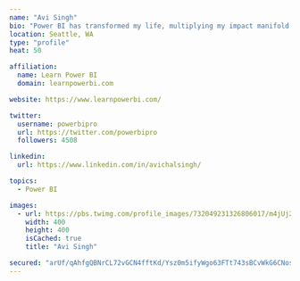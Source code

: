 ```yaml
---
name: "Avi Singh"
bio: "Power BI has transformed my life, multiplying my impact manifold. Now I am on a mission to spread the word and share the knowledge"
location: Seattle, WA
type: "profile"
heat: 50

affiliation:
  name: Learn Power BI
  domain: learnpowerbi.com

website: https://www.learnpowerbi.com/

twitter:
  username: powerbipro
  url: https://twitter.com/powerbipro
  followers: 4508

linkedin:
  url: https://www.linkedin.com/in/avichalsingh/

topics:
  - Power BI

images:
  - url: https://pbs.twimg.com/profile_images/732049231326806017/m4jUj2Lu_400x400.jpg
    width: 400
    height: 400
    isCached: true
    title: "Avi Singh"

secured: "arUf/qAhfgQBNrCL72vGCN4fftKd/Ysz0m5ifyWgo63FTt743sBCvWkG6CNosAEIyUKpa+tCvxKzSxMjCWUOxl4YZnmkPj3WUBOUzYJ2L5+vWqL24OfQA3OaZVDCqf6JDhCR7Egy3q+IDuUcQxzPpJIasVOCUyzs+pyq4Ghs3QdaksJPnlft2K37Ks5aAwn1EiaH0IvOIyHPCnyrxGl2YChJOUwRNMAzRVB7YWEL4938i5EwT9Ur/bIBmWGHPhLuHvoirRJThhpmSOLZwxpxfd2MbTPfObcFxVnDHzMfZcKev0GINNmtO94URuMIrUWjUHnGWlGupvw0H9lVl+whraZwCzXzTGlZLJrybBGXJAFbz64N6j/EBjSyrorIvn3ER/g50IL8eW9AbLXJ9Cjt9ooGsuFyxHDeD+EsYVgz8vI=;/rxphOTW56RZ+g2ypAjrNQ=="
---
```


